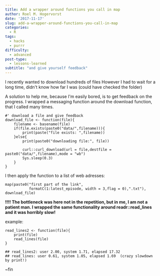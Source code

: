 ```yaml
---
title: Add a wrapper around functions you call in map
author: Roel M. Hogervorst
date: '2017-11-17'
slug: add-a-wrapper-around-functions-you-call-in-map
categories:
  - R
tags:
  - hacks
  - purrr
difficulty:
  - advanced
post-type:
  - lessons-learned
subtitle: "and give yourself feedback"
---
```


I recently wanted to download hundreds of files
However I had to wait for a long time, didn't know how far I was (could have checked the folder)

A solution to help me, because I'm easily bored, is to get feedback on the progress.
I wrapped a messaging function around the download function, that I called many 
times.

```
#' download a file and give feedback
download_file <- function(file){
    filename <- basename(file)
    if(file.exists(paste0("data/",filename))){
        print(paste("file exists: ",filename))
    }else{
        print(paste0("downloading file:", file))

        curl::curl_download(url = file,destfile = paste0("data/",filename),mode = "wb")
        Sys.sleep(0.3)
    }
}
```

I then apply the function to a list of web adresses:


```
map(paste0("first part of the link",
           formatC(1:latest_episode, width = 3,flag = 0),".txt"), download_file)
```

**!!!! The bottleneck was here not in the repetition, but in me, I am not a patient man. I wrapped the same functionality around readr::read_lines and it was horribly slow!**

example:

```
read_lines2 <- function(file){
    print(file)
    read_lines(file)
}

## read_lines2: user 2.00, system 1.71, elapsed 17.32
## read_lines: user 0.61, system 1.05, elapsed 1.69  (crazy slowdown by print!)
```
~fin
